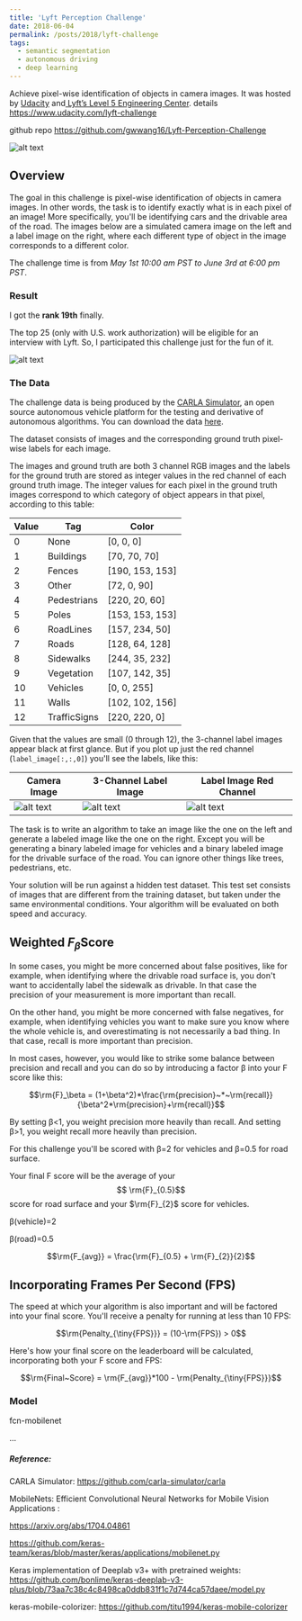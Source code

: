 ```yaml
---
title: 'Lyft Perception Challenge'
date: 2018-06-04
permalink: /posts/2018/lyft-challenge
tags:
  - semantic segmentation
  - autonomous driving
  - deep learning
---
```


Achieve pixel-wise identification of objects in camera images. It was hosted by [Udacity](https://www.udacity.com/) and[ Lyft’s Level 5 Engineering Center](https://medium.com/@lvincent/introducing-level-5-and-our-self-driving-team-705ef8989f03). details https://www.udacity.com/lyft-challenge

github repo https://github.com/gwwang16/Lyft-Perception-Challenge




[//]: # "Image References"
[gif]: /images/portfolio/semantic-segmentation/semantic-segmentation.gif
[score]: /images/portfolio/semantic-segmentation/imgs/score.png
[rgb]: /images/portfolio/semantic-segmentation/imgs/sample_rgb.png
[label]: /images/portfolio/semantic-segmentation/imgs/sample_label.png
[seg]: /images/portfolio/semantic-segmentation/imgs/sample_seg.png

![alt text][gif]

## Overview

The goal in this challenge is pixel-wise identification of objects in camera images. In other words, the task is to identify exactly what is in each pixel of an image! More specifically, you'll be identifying cars and the drivable area of the road. The images below are a simulated camera image on the left and a label image on the right, where each different type of object in the image corresponds to a different color.

The challenge time is from *May 1st 10:00 am PST to June 3rd at 6:00 pm PST*. 

### Result

I got the **rank 19th** finally. 

The top 25 (only with U.S. work authorization) will be eligible for an interview with Lyft. So, I participated this challenge just for the fun of it.

![alt text][score]

### The Data

The challenge data is being produced by the [CARLA Simulator](http://carla.org/), an open source autonomous vehicle platform for the testing and derivative of autonomous algorithms.  You can download the data [here](https://s3-us-west-1.amazonaws.com/udacity-selfdrivingcar/Lyft_Challenge/Training+Data/lyft_training_data.tar.gz). 

The dataset consists of images and the corresponding ground truth pixel-wise labels for each image.

The images and ground truth are both 3 channel RGB images and the labels for the ground truth are stored as integer values in the red channel of each ground truth image. The integer values for each pixel in the ground truth images correspond to which category of object appears in that pixel, according to this table:

| **Value** | **Tag**      | Color           |
| --------- | ------------ | --------------- |
| 0         | None         | [0, 0, 0]       |
| 1         | Buildings    | [70, 70, 70]    |
| 2         | Fences       | [190, 153, 153] |
| 3         | Other        | [72, 0, 90]     |
| 4         | Pedestrians  | [220, 20, 60]   |
| 5         | Poles        | [153, 153, 153] |
| 6         | RoadLines    | [157, 234, 50]  |
| 7         | Roads        | [128, 64, 128]  |
| 8         | Sidewalks    | [244, 35, 232]  |
| 9         | Vegetation   | [107, 142, 35]  |
| 10        | Vehicles     | [0, 0, 255]     |
| 11        | Walls        | [102, 102, 156] |
| 12        | TrafficSigns | [220, 220, 0]   |

Given that the values are small (0 through 12), the 3-channel label images appear black at first glance. But if you plot up just the red channel (`label_image[:,:,0]`) you'll see the labels, like this:

| Camera Image     | 3-Channel Label Image | Label Image Red Channel |
| ---------------- | --------------------- | ----------------------- |
| ![alt text][rgb] | ![alt text][label]    | ![alt text][seg]        |

The task is to write an algorithm to take an image like the one on the left and generate a labeled image like the one on the right. Except you will be generating a binary labeled image for vehicles and a binary labeled image for the drivable surface of the road. You can ignore other things like trees, pedestrians, etc.

Your solution will be run against a hidden test dataset. This test set consists of images that are different from the training dataset, but taken under the same environmental conditions. Your algorithm will be evaluated on both speed and accuracy.

## Weighted $F_\beta$Score

In some cases, you might be more concerned about false positives, like for example, when identifying where the drivable road surface is, you don't want to accidentally label the sidewalk as drivable. In that case the precision of your measurement is more important than recall.

On the other hand, you might be more concerned with false negatives, for example, when identifying vehicles you want to make sure you know where the whole vehicle is, and overestimating is not necessarily a bad thing. In that case, recall is more important than precision.

In most cases, however, you would like to strike some balance between precision and recall and you can do so by introducing a factor β into your F score like this:

$$\rm{F}_\beta = (1+\beta^2)*\frac{\rm{precision}~*~\rm{recall}}{\beta^2*\rm{precision}+\rm{recall}}$$

By setting β<1, you weight precision more heavily than recall. And setting β>1, you weight recall more heavily than precision.

For this challenge you'll be scored with β=2 for vehicles and β=0.5 for road surface.

Your final F score will be the average of your$$ \rm{F}_{0.5}$$ score for road surface and your $\rm{F}_{2}$ score for vehicles.

β(vehicle)=2

β(road)=0.5

$$\rm{F_{avg}} = \frac{\rm{F}_{0.5} + \rm{F}_{2}}{2}$$

## Incorporating Frames Per Second (FPS)

The speed at which your algorithm is also important and will be factored into your final score. You'll receive a penalty for running at less than 10 FPS:

$$\rm{Penalty_{\tiny{FPS}}} = (10-\rm{FPS}) > 0$$

Here's how your final score on the leaderboard will be calculated, incorporating both your F score and FPS:

$$\rm{Final~Score} = \rm{F_{avg}}*100 - \rm{Penalty_{\tiny{FPS}}}$$



### Model

fcn-mobilenet 



...





##### Reference:

CARLA Simulator: https://github.com/carla-simulator/carla

MobileNets: Efficient Convolutional Neural Networks for Mobile Vision Applications :

https://arxiv.org/abs/1704.04861

https://github.com/keras-team/keras/blob/master/keras/applications/mobilenet.py

Keras implementation of Deeplab v3+ with pretrained weights:
https://github.com/bonlime/keras-deeplab-v3-plus/blob/73aa7c38c4c8498ca0ddb831f1c7d744ca57daee/model.py

keras-mobile-colorizer:
https://github.com/titu1994/keras-mobile-colorizer